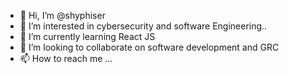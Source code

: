 - 👋 Hi, I’m @shyphiser
- 👀 I’m interested in cybersecurity and software Engineering..
- 🌱 I’m currently learning React JS
- 💞️ I’m looking to collaborate on software development and GRC
- 📫 How to reach me ...


